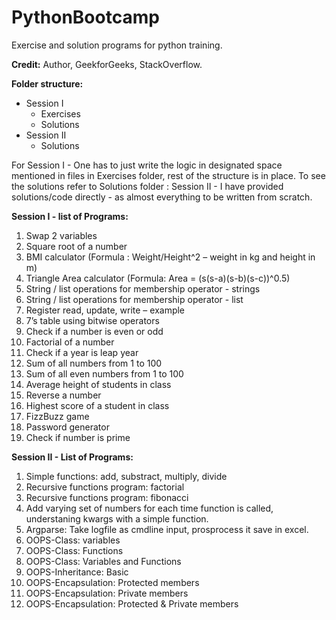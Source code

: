 # PythonBootcamp
Exercise and solution programs for python training.

**Credit:** Author, GeekforGeeks, StackOverflow.

**Folder structure:**
* Session I  
  - Exercises
  - Solutions
* Session II
  - Solutions
             
For Session I - One has to just write the logic in designated space mentioned in files in Exercises folder, rest of the structure is in place.
To see the solutions refer to Solutions folder : 
Session II - I have provided solutions/code directly - as almost everything to be written from scratch.


**Session I - list of Programs:**
1.  Swap 2 variables 
2.  Square root of a number
3.  BMI calculator (Formula : Weight/Height^2 – weight in kg and height in m)
4.  Triangle Area calculator (Formula: Area = (s(s-a)(s-b)(s-c))^0.5)
5.  String / list operations for membership operator - strings
6.  String / list operations for membership operator - list
7.  Register read, update, write – example 
8.  7’s table using bitwise operators
9.  Check if a number is even or odd
10. Factorial of a number
11. Check if a year is leap year
12. Sum of all numbers from 1 to 100
13. Sum of all even numbers from 1 to 100
14. Average height of students in class
15. Reverse a number
16. Highest score of a student in class
17. FizzBuzz game
18. Password generator
19. Check if number is prime


**Session II - List of Programs:**
1.  Simple functions: add, substract, multiply, divide 
2.  Recursive functions program: factorial
3.  Recursive functions program: fibonacci
4.  Add varying set of numbers for each time function is called, understaning kwargs with a simple function.
5.  Argparse: Take logfile as cmdline input, prosprocess it save in excel.
6.  OOPS-Class: variables
7.  OOPS-Class: Functions
8.  OOPS-Class: Variables and Functions
9.  OOPS-Inheritance: Basic
10. OOPS-Encapsulation: Protected members
11. OOPS-Encapsulation: Private members
12. OOPS-Encapsulation: Protected & Private members
